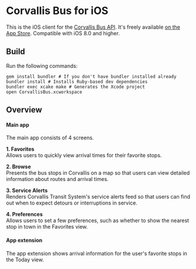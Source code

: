# Corvallis Bus for iOS
This is the iOS client for the [Corvallis Bus API](https://github.com/RikkiGibson/Corvallis-Bus-Server). It's freely available [on the App Store](http://appsto.re/us/iWJZ3.i). Compatible with iOS 8.0 and higher.

## Build
Run the following commands:
```
gem install bundler # If you don't have bundler installed already
bundler install # Installs Ruby-based dev dependencies
bundler exec xcake make # Generates the Xcode project
open CorvallisBus.xcworkspace
```

## Overview
#### Main app
The main app consists of 4 screens.

**1. Favorites**  
Allows users to quickly view arrival times for their favorite stops.

**2. Browse**  
Presents the bus stops in Corvallis on a map so that users can view detailed information about routes and arrival times.

**3. Service Alerts**  
Renders Corvallis Transit System's service alerts feed so that users can find out when to expect detours or interruptions in service.

**4. Preferences**  
Allows users to set a few preferences, such as whether to show the nearest stop in town in the Favorites view.

#### App extension
The app extension shows arrival information for the user's favorite stops in the Today view.
